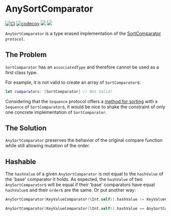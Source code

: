 # AnySortComparator
[![CI](https://github.com/roanutil/swift-any-sort-comparator/actions/workflows/ci.yml/badge.svg)](https://github.com/roanutil/swift-any-sort-comparator/actions/workflows/ci.yml)
[![codecov](https://codecov.io/gh/roanutil/swift-any-sort-comparator/branch/main/graph/badge.svg?token=Kd8r0wlmvK)](https://codecov.io/gh/roanutil/swift-any-sort-comparator)
[![](https://img.shields.io/endpoint?url=https%3A%2F%2Fswiftpackageindex.com%2Fapi%2Fpackages%2Froanutil%2Fswift-any-sort-comparator%2Fbadge%3Ftype%3Dswift-versions)](https://swiftpackageindex.com/roanutil/swift-any-sort-comparator)
[![](https://img.shields.io/endpoint?url=https%3A%2F%2Fswiftpackageindex.com%2Fapi%2Fpackages%2Froanutil%2Fswift-any-sort-comparator%2Fbadge%3Ftype%3Dplatforms)](https://swiftpackageindex.com/roanutil/swift-any-sort-comparator)

`AnySortComparator` is a type erased implementation of the [SortComparator](https://developer.apple.com/documentation/foundation/sortcomparator) `protocol`. 

## The Problem
`SortComparator` has an `associatedType` and therefore cannot be used as a first class type. 

For example, it is not valid to create an array of `SortComparator`s:
```swift
let comparators: [SortComparator] // Not Valid!
```

Considering that the `Sequence` protocol offers a [method for sorting](https://developer.apple.com/documentation/swift/sequence/3802502-sorted) with a `Sequence` of `SortComparator`s, it would be nice to shake the constraint of only one concrete implementation of `SortComparator`.

## The Solution
`AnySortComparator` preserves the behavior of the original compare function while still allowing mutation of the order.

## Hashable

The `hashValue` of a given `AnySortComparator` is not equal to the `hashValue` of the 'base' comparator it holds. As expected, the `hashValue` of two `AnySortComparator`s will be equal if their 'base' comparators have equal `hashValue`s and their `order`s are the same. Or put another way:

```swift
AnySortComparator(KeyValueComparator(\Int.self)).hashValue != KeyValueComparator(\Int.self).hashValue

AnySortComparator(KeyValueComparator(\Int.self)).hashValue == AnySortComparator(KeyValueComparator(\Int.self)).hashValue
```